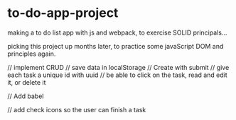 # to-do-app-project
making a to do list app with js and webpack, to exercise SOLID principals...

picking this project up months later, to practice some javaScript DOM and principles again.

// implement CRUD // save data in localStorage
// Create with submit // give each task a unique id with uuid
// be able to click on the task, read and edit it, or delete it

// Add babel

// add check icons so the user can finish a task